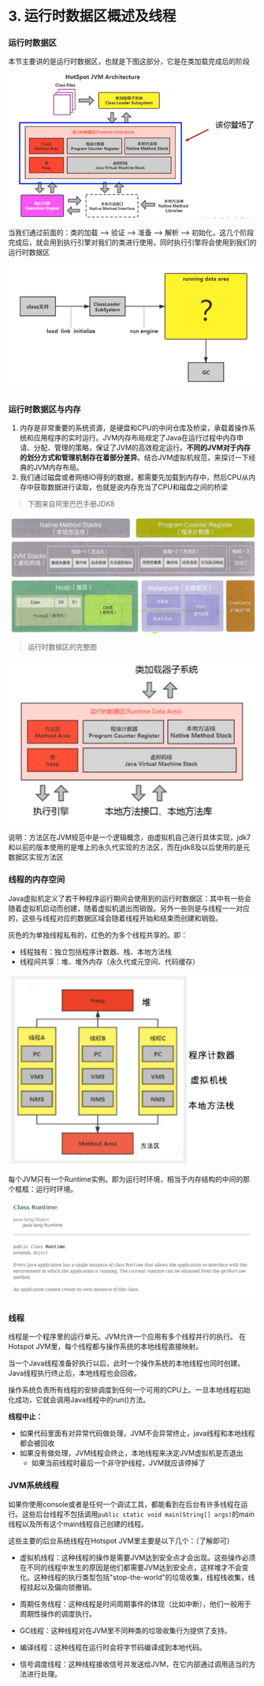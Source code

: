 # 3. 运行时数据区概述及线程

### 运行时数据区

本节主要讲的是运行时数据区，也就是下图这部分，它是在类加载完成后的阶段

![image-20200705111640511](https://raw.githubusercontent.com/flickever/NotePictures/master/JVM01%EF%BC%9A%E5%86%85%E5%AD%98%E4%B8%8E%E5%9E%83%E5%9C%BE%E5%9B%9E%E6%94%B6%E7%AF%87/f6c83bec90974ab2b54c644e05f869d8.png)

当我们通过前面的：类的加载 --> 验证 --> 准备 --> 解析 --> 初始化，这几个阶段完成后，就会用到执行引擎对我们的类进行使用，同时执行引擎将会使用到我们的运行时数据区

![image-20200705111843003](https://raw.githubusercontent.com/flickever/NotePictures/master/JVM01%EF%BC%9A%E5%86%85%E5%AD%98%E4%B8%8E%E5%9E%83%E5%9C%BE%E5%9B%9E%E6%94%B6%E7%AF%87/42eab7a6999400aaf897cf0767471adb.png)

### 运行时数据区与内存

1. 内存是非常重要的系统资源，是硬盘和CPU的中间仓库及桥梁，承载着操作系统和应用程序的实时运行。JVM内存布局规定了Java在运行过程中内存申请、分配、管理的策略，保证了JVM的高效稳定运行。**不同的JVM对于内存的划分方式和管理机制存在着部分差异**。结合JVM虚拟机规范，来探讨一下经典的JVM内存布局。
2. 我们通过磁盘或者网络IO得到的数据，都需要先加载到内存中，然后CPU从内存中获取数据进行读取，也就是说内存充当了CPU和磁盘之间的桥梁

> 下图来自阿里巴巴手册JDK8

![img](https://raw.githubusercontent.com/flickever/NotePictures/master/JVM01%EF%BC%9A%E5%86%85%E5%AD%98%E4%B8%8E%E5%9E%83%E5%9C%BE%E5%9B%9E%E6%94%B6%E7%AF%87/0004.jpg)

> 运行时数据区的完整图

![image-20201120174054170](https://raw.githubusercontent.com/flickever/NotePictures/master/JVM01%EF%BC%9A%E5%86%85%E5%AD%98%E4%B8%8E%E5%9E%83%E5%9C%BE%E5%9B%9E%E6%94%B6%E7%AF%87/20201120193615.png)

说明：方法区在JVM规范中是一个逻辑概念，由虚拟机自己进行具体实现，jdk7和以前的版本使用的是堆上的永久代实现的方法区，而在jdk8及以后使用的是元数据区实现方法区

### 线程的内存空间

Java虚拟机定义了若干种程序运行期间会使用到的运行时数据区：其中有一些会随着虚拟机启动而创建，随着虚拟机退出而销毁。另外一些则是与线程一一对应的，这些与线程对应的数据区域会随着线程开始和结束而创建和销毁。

灰色的为单独线程私有的，红色的为多个线程共享的。即：

- 线程独有：独立包括程序计数器、栈、本地方法栈
- 线程间共享：堆、堆外内存（永久代或元空间、代码缓存）

![image-20201120175544447](https://raw.githubusercontent.com/flickever/NotePictures/master/JVM01%EF%BC%9A%E5%86%85%E5%AD%98%E4%B8%8E%E5%9E%83%E5%9C%BE%E5%9B%9E%E6%94%B6%E7%AF%87/20201120175544.png)



每个JVM只有一个Runtime实例。即为运行时环境，相当于内存结构的中间的那个框框：运行时环境。

![image-20201120192231780](https://raw.githubusercontent.com/flickever/NotePictures/master/JVM01%EF%BC%9A%E5%86%85%E5%AD%98%E4%B8%8E%E5%9E%83%E5%9C%BE%E5%9B%9E%E6%94%B6%E7%AF%87/95f1fef0f8d101df62c2582386b4407f.png)



### 线程

线程是一个程序里的运行单元。JVM允许一个应用有多个线程并行的执行。 在Hotspot JVM里，每个线程都与操作系统的本地线程直接映射。

当一个Java线程准备好执行以后，此时一个操作系统的本地线程也同时创建。Java线程执行终止后，本地线程也会回收。

操作系统负责所有线程的安排调度到任何一个可用的CPU上。一旦本地线程初始化成功，它就会调用Java线程中的run()方法。

**线程中止：**

- 如果代码里面有对异常代码做处理，JVM不会异常终止，java线程和本地线程都会被回收
- 如果没有做处理，JVM线程会终止，本地线程来决定JVM虚拟机是否退出
  - 如果当前线程时最后一个非守护线程，JVM就应该停掉了



### JVM系统线程

如果你使用console或者是任何一个调试工具，都能看到在后台有许多线程在运行。这些后台线程不包括调用`public static void main(String[] args)`的main线程以及所有这个main线程自己创建的线程。

这些主要的后台系统线程在Hotspot JVM里主要是以下几个：（了解即可）

- 虚拟机线程：这种线程的操作是需要JVM达到安全点才会出现。这些操作必须在不同的线程中发生的原因是他们都需要JVM达到安全点，这样堆才不会变化。这种线程的执行类型包括"stop-the-world"的垃圾收集，线程栈收集，线程挂起以及偏向锁撤销。

- 周期任务线程：这种线程是时间周期事件的体现（比如中断），他们一般用于周期性操作的调度执行。

- GC线程：这种线程对在JVM里不同种类的垃圾收集行为提供了支持。

- 编译线程：这种线程在运行时会将字节码编译成到本地代码。

- 信号调度线程：这种线程接收信号并发送给JVM，在它内部通过调用适当的方法进行处理。

